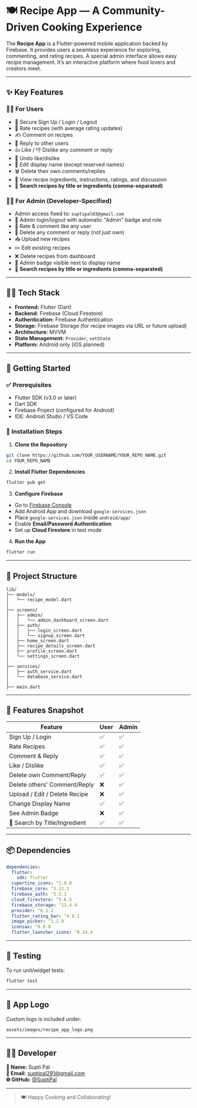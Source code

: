 # 🍽️ Recipe App — A Community-Driven Cooking Experience

The **Recipe App** is a Flutter-powered mobile application backed by Firebase. It provides users a seamless experience for exploring, commenting, and rating recipes. A special admin interface allows easy recipe management. It’s an interactive platform where food lovers and creators meet.

---

## ✨ Key Features

### 👩‍🍳 For Users

- 🔐 Secure Sign Up / Login / Logout
- 🌟 Rate recipes (with average rating updates)
- ✍️ Comment on recipes
- 💬 Reply to other users
- 👍 Like / 👎 Dislike any comment or reply
- 🔁 Undo like/dislike
- 📝 Edit display name (except reserved names)
- 🗑️ Delete their own comments/replies
- 👀 View recipe ingredients, instructions, ratings, and discussion
- 🔎 **Search recipes by title or ingredients (comma-separated)**

### 👨‍💼 For Admin (Developer-Specified)

- Admin access fixed to: `suptipal03@gmail.com`
- 🔐 Admin login/logout with automatic "Admin" badge and role
- 🌟 Rate & comment like any user
- 👮 Delete any comment or reply (not just own)
- 📥 Upload new recipes
- ✏️ Edit existing recipes
- ❌ Delete recipes from dashboard
- 💎 Admin badge visible next to display name
- 🔎 **Search recipes by title or ingredients (comma-separated)**
---

## 🧑‍💻 Tech Stack

- **Frontend:** Flutter (Dart)
- **Backend:** Firebase (Cloud Firestore)
- **Authentication:** Firebase Authentication
- **Storage:** Firebase Storage (for recipe images via URL or future upload)
- **Architecture:** MVVM
- **State Management:** `Provider`, `setState`
- **Platform:** Android only (iOS planned)

---

## 🚀 Getting Started

### ✅ Prerequisites

- Flutter SDK (v3.0 or later)
- Dart SDK
- Firebase Project (configured for Android)
- IDE: Android Studio / VS Code

### 🔨 Installation Steps

1. **Clone the Repository**

```bash
git clone https://github.com/YOUR_USERNAME/YOUR_REPO_NAME.git
cd YOUR_REPO_NAME
```

2. **Install Flutter Dependencies**

```bash
flutter pub get
```

3. **Configure Firebase**

- Go to [Firebase Console](https://console.firebase.google.com)
- Add Android App and download `google-services.json`
- Place `google-services.json` inside `android/app/`
- Enable **Email/Password Authentication**
- Set up **Cloud Firestore** in test mode

4. **Run the App**

```bash
flutter run
```

---

## 📁 Project Structure

```
lib/
├── models/
│   └── recipe_model.dart
│
├── screens/
│   ├── admin/
│   │   └── admin_dashboard_screen.dart
│   ├── auth/
│   │   ├── login_screen.dart
│   │   └── signup_screen.dart
│   ├── home_screen.dart
│   ├── recipe_details_screen.dart
│   ├── profile_screen.dart
│   └── settings_screen.dart
│
├── services/
│   ├── auth_service.dart
│   └── database_service.dart
│
├── main.dart
```

---

## 📱 Features Snapshot

| Feature                        | User | Admin |
|-------------------------------|------|-------|
| Sign Up / Login               | ✅   | ✅    |
| Rate Recipes                  | ✅   | ✅    |
| Comment & Reply               | ✅   | ✅    |
| Like / Dislike                | ✅   | ✅    |
| Delete own Comment/Reply      | ✅   | ✅    |
| Delete others' Comment/Reply  | ❌   | ✅    |
| Upload / Edit / Delete Recipe | ❌   | ✅    |
| Change Display Name           | ✅   | ✅    |
| See Admin Badge               | ❌   | ✅    |
| 🔎 Search by Title/Ingredient | ✅   | ✅    |

---

## 📦 Dependencies

```yaml
dependencies:
  flutter:
    sdk: flutter
  cupertino_icons: ^1.0.8
  firebase_core: ^3.12.1
  firebase_auth: ^5.5.1
  cloud_firestore: ^5.6.5
  firebase_storage: ^12.4.4
  provider: ^6.1.2
  flutter_rating_bar: ^4.0.1
  image_picker: ^1.1.0
  iconsax: ^0.0.8
  flutter_launcher_icons: ^0.14.4
```

---

## 🧪 Testing

To run unit/widget tests:

```bash
flutter test
```

---

## 🎨 App Logo

Custom logo is included under:

```
assets/images/recipe_app_logo.png
```

---

## 🧑‍💻 Developer

**👤 Name:** Supti Pal  
**📧 Email:** [suptipal291@gmail.com](mailto:suptipal291@gmail.com)  
**🌐 GitHub:** [@SuptiPal](https://github.com/SuptiPal)

---

> 🍽️ Happy Cooking and Collaborating!
